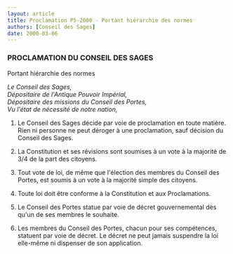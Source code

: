 ```yaml
---
layout: article
title: Proclamation P5-2000 - Portant hiérarchie des normes
authors: [Conseil des Sages]
date: 2000-03-06
---
```


### PROCLAMATION DU CONSEIL DES SAGES

Portant hiérarchie des normes


_Le Conseil des Sages,_  
_Dépositaire de l'Antique Pouvoir Impérial,_  
_Dépositaire des missions du Conseil des Portes,_  
_Vu l'état de nécessité de notre nation,_  




1. Le Conseil des Sages décide par voie de proclamation en toute matière. Rien ni personne ne peut déroger à une proclamation, sauf décision du Conseil des Sages.
2. La Constitution et ses révisions sont soumises à un vote à la majorité de 3/4 de la part des citoyens.

3. Tout vote de loi, de même que l'élection des membres du Conseil des Portes, est soumis à un vote à la majorité simple des citoyens.

4. Toute loi doit être conforme à la Constitution et aux Proclamations.

5. Le Conseil des Portes statue par voie de décret gouvernemental dès qu'un de ses membres le souhaite.

6. Les membres du Conseil des Portes, chacun pour ses compétences, statuent par voie de décret. Le décret ne peut jamais suspendre la loi elle-même ni dispenser de son application.